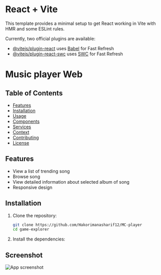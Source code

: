 # React + Vite

This template provides a minimal setup to get React working in Vite with HMR and some ESLint rules.

Currently, two official plugins are available:

- [@vitejs/plugin-react](https://github.com/vitejs/vite-plugin-react/blob/main/packages/plugin-react/README.md) uses [Babel](https://babeljs.io/) for Fast Refresh
- [@vitejs/plugin-react-swc](https://github.com/vitejs/vite-plugin-react-swc) uses [SWC](https://swc.rs/) for Fast Refresh

# Music player Web


## Table of Contents

- [Features](#features)
- [Installation](#installation)
- [Usage](#usage)
- [Components](#components)
- [Services](#services)
- [Context](#context)
- [Contributing](#contributing)
- [License](#license)

## Features

- View a list of trending song
- Browse song
- View detailed information about selected album of song
- Responsive design

## Installation

1. Clone the repository:
   ```bash
   git clone https://github.com/Hakorimanasharif12/MC-player
   cd game-explorer
2. Install the dependencies:

## Screenshot

![App screenshot](./public/screenshot.png)